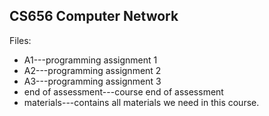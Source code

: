 ## CS656 Computer Network 

Files:
* A1---programming assignment 1
* A2---programming assignment 2
* A3---programming assignment 3
* end of assessment---course end of assessment
* materials---contains all materials we need in this course.
